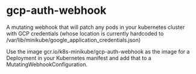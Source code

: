 # gcp-auth-webhook
A mutating webhook that will patch any pods in your kubernetes cluster with GCP credentials (whose location is currently hardcoded to /var/lib/minikube/google_application_credentials.json)

Use the image gcr.io/k8s-minikube/gcp-auth-webhook as the image for a Deployment in your Kubernetes manifest and add that to a MutatingWebhookConfiguration.
